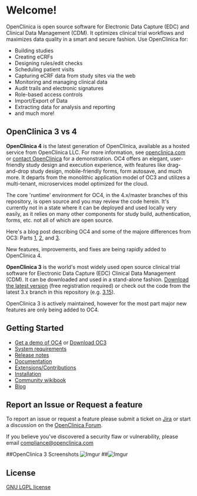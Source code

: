 # Welcome!

OpenClinica is open source software for Electronic Data Capture (EDC) and Clinical Data Management (CDM). It optimizes clinical trial workflows and maximizes data quality in a smart and secure fashion. Use OpenClinica for:

- Building studies
- Creating eCRFs
- Designing rules/edit checks
- Scheduling patient visits 
- Capturing eCRF data from study sites via the web
- Monitoring and managing clinical data
- Audit trails and electronic signatures
- Role-based access controls
- Import/Export of Data
- Extracting data for analysis and reporting
- and much more!

## OpenClinica 3 vs 4

**OpenClinica 4** is the latest generation of OpenClinica, available as a hosted service from OpenClinica LLC. For more information, see [openclinica.com](https://www.openclinica.com) or [contact OpenClinica](https://www.openclinica.com/#demoform) for a demonstration. OC4 offers an elegant, user-friendly study design and execution experience, with features like drag-and-drop study design, mobile-friendly forms, form autosave, and much more. It  departs from the monolithic application model of OC3 and utilizes a multi-tenant, microservices model optimized for the cloud. 

The core 'runtime' environment for OC4, in the 4.x/master branches of this repository, is open source and you may review the code herein. It's currently not in a state where it can be deployed and used locally very easily, as it relies on many other components for study build, authentication, forms, etc. not all of which are open source.

Here's a blog post describing OC4 and some of the majore differences from OC3: Parts [1](http://blog.openclinica.com/2017/10/18/introducing-the-new-openclinica/), [2](http://blog.openclinica.com/2017/10/24/the-new-openclinica-is-here-part-2-of-3/), and [3](http://blog.openclinica.com/2017/10/26/the-new-openclinica-is-here-part-3-of-3/). 

New features, improvements, and fixes are being rapidly added to OpenClinica 4. 

**OpenClinica 3** is the world's most widely used open source clinical trial software for Electronic Data Capture (EDC) Clinical Data Management (CDM). It can be downloaded and used in a stand-alone fashion. [Download the latest version](https://docs.openclinica.com/downloads) (free registration required) or check out the code from the latest 3.x branch in this repository (e.g. [3.15](https://github.com/OpenClinica/OpenClinica/tree/3.15)).

OpenClinica 3 is actively maintained, however for the most part major new features are only being added to OC4. 

## Getting Started

- [Get a demo of OC4](https://www.openclinica.com/#demoform) or [Download OC3](https://docs.openclinica.com/downloads)
- [System requirements](https://docs.openclinica.com/installation/system-requirements)
- [Release notes](https://docs.openclinica.com/release-notes)
- [Documentation](https://docs.openclinica.com/)
- [Extensions/Contributions](https://community.openclinica.com/extensions)
- [Installation](https://github.com/OpenClinica/OpenClinica/wiki)
- [Community wikibook](https://en.wikibooks.org/wiki/OpenClinica_User_Manual)
- [Blog](http://blog.openclinica.com/)

## Report an Issue or Request a feature

To report an issue or request a feature please submit a ticket on [Jira](https://jira.openclinica.com/) or start a discussion on the [OpenClinica Forum](http://forums.openclinica.com).

If you believe you've discovered a security flaw or vulnerability, please email [compliance@openclinica.com](mailto:compliance@openclinica.com)

##OpenClinica 3 Screenshots
![Imgur](http://i.imgur.com/ACXj3L7.jpg "Home screen") 
##![Imgur](http://i.imgur.com/DqHQ05Z.jpg "Subject Matrix")


## License

[GNU LGPL license](https://www.openclinica.com/gnu-lgpl-open-source-license)

